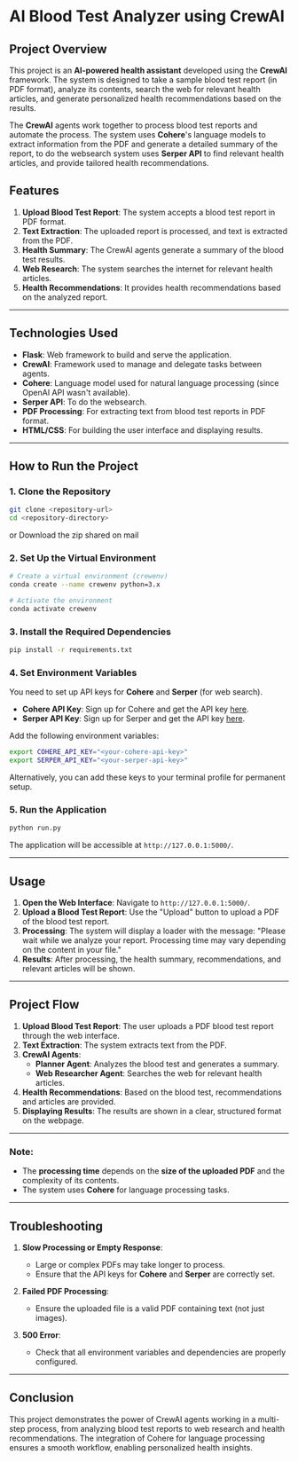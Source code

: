 # AI Blood Test Analyzer using CrewAI

## Project Overview

This project is an **AI-powered health assistant** developed using the **CrewAI** framework. The system is designed to take a sample blood test report (in PDF format), analyze its contents, search the web for relevant health articles, and generate personalized health recommendations based on the results.

The **CrewAI** agents work together to process blood test reports and automate the process. The system uses **Cohere**'s language models to extract information from the PDF and generate a detailed summary of the report, to do the websearch system uses **Serper API** to find relevant health articles, and provide tailored health recommendations.

## Features

1. **Upload Blood Test Report**: The system accepts a blood test report in PDF format.
2. **Text Extraction**: The uploaded report is processed, and text is extracted from the PDF.
3. **Health Summary**: The CrewAI agents generate a summary of the blood test results.
4. **Web Research**: The system searches the internet for relevant health articles.
5. **Health Recommendations**: It provides health recommendations based on the analyzed report.


---

## Technologies Used

- **Flask**: Web framework to build and serve the application.
- **CrewAI**: Framework used to manage and delegate tasks between agents.
- **Cohere**: Language model used for natural language processing (since OpenAI API wasn't available).
- **Serper API**: To do the websearch.
- **PDF Processing**: For extracting text from blood test reports in PDF format.
- **HTML/CSS**: For building the user interface and displaying results.

---

## How to Run the Project

### 1. Clone the Repository
```bash
git clone <repository-url>
cd <repository-directory>
```

or Download the zip shared on mail

### 2. Set Up the Virtual Environment
```bash
# Create a virtual environment (crewenv)
conda create --name crewenv python=3.x

# Activate the environment
conda activate crewenv
```

### 3. Install the Required Dependencies
```bash
pip install -r requirements.txt
```

### 4. Set Environment Variables

You need to set up API keys for **Cohere** and **Serper** (for web search).

- **Cohere API Key**: Sign up for Cohere and get the API key [here](https://cohere.ai/).
- **Serper API Key**: Sign up for Serper and get the API key [here](https://serper.dev/).

Add the following environment variables:
```bash
export COHERE_API_KEY="<your-cohere-api-key>"
export SERPER_API_KEY="<your-serper-api-key>"
```

Alternatively, you can add these keys to your terminal profile for permanent setup.

### 5. Run the Application
```bash
python run.py
```

The application will be accessible at `http://127.0.0.1:5000/`.

---

## Usage

1. **Open the Web Interface**: Navigate to `http://127.0.0.1:5000/`.
2. **Upload a Blood Test Report**: Use the "Upload" button to upload a PDF of the blood test report.
3. **Processing**: The system will display a loader with the message: "Please wait while we analyze your report. Processing time may vary depending on the content in your file."
4. **Results**: After processing, the health summary, recommendations, and relevant articles will be shown.

---

## Project Flow

1. **Upload Blood Test Report**: The user uploads a PDF blood test report through the web interface.
2. **Text Extraction**: The system extracts text from the PDF.
3. **CrewAI Agents**:
   - **Planner Agent**: Analyzes the blood test and generates a summary.
   - **Web Researcher Agent**: Searches the web for relevant health articles.
4. **Health Recommendations**: Based on the blood test, recommendations and articles are provided.
5. **Displaying Results**: The results are shown in a clear, structured format on the webpage.

---


### Note:
- The **processing time** depends on the **size of the uploaded PDF** and the complexity of its contents.
- The system uses **Cohere** for language processing tasks.

---

## Troubleshooting

1. **Slow Processing or Empty Response**: 
   - Large or complex PDFs may take longer to process.
   - Ensure that the API keys for **Cohere** and **Serper** are correctly set.
   
2. **Failed PDF Processing**: 
   - Ensure the uploaded file is a valid PDF containing text (not just images).
   
3. **500 Error**:
   - Check that all environment variables and dependencies are properly configured.

---

## Conclusion

This project demonstrates the power of CrewAI agents working in a multi-step process, from analyzing blood test reports to web research and health recommendations. The integration of Cohere for language processing ensures a smooth workflow, enabling personalized health insights.